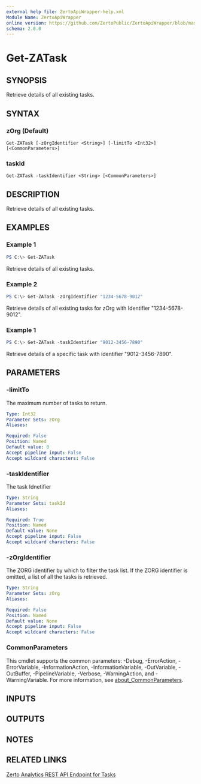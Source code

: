 ```yaml
---
external help file: ZertoApiWrapper-help.xml
Module Name: ZertoApiWrapper
online version: https://github.com/ZertoPublic/ZertoApiWrapper/blob/master/docs/Get-ZATask.md
schema: 2.0.0
---
```


# Get-ZATask

## SYNOPSIS

Retrieve details of all existing tasks.

## SYNTAX

### zOrg (Default)
```
Get-ZATask [-zOrgIdentifier <String>] [-limitTo <Int32>] [<CommonParameters>]
```

### taskId
```
Get-ZATask -taskIdentifier <String> [<CommonParameters>]
```

## DESCRIPTION

Retrieve details of all existing tasks.

## EXAMPLES

### Example 1
```powershell
PS C:\> Get-ZATask
```

Retrieve details of all existing tasks.

### Example 2
```powershell
PS C:\> Get-ZATask -zOrgIdentifier "1234-5678-9012"
```

Retrieve details of all existing tasks for zOrg with Identifier "1234-5678-9012".

### Example 1
```powershell
PS C:\> Get-ZATask -taskIdentifier "9012-3456-7890"
```

Retrieve details of a specific task with identifier "9012-3456-7890".

## PARAMETERS

### -limitTo
The maximum number of tasks to return.

```yaml
Type: Int32
Parameter Sets: zOrg
Aliases:

Required: False
Position: Named
Default value: 0
Accept pipeline input: False
Accept wildcard characters: False
```

### -taskIdentifier
The task Idnetifier

```yaml
Type: String
Parameter Sets: taskId
Aliases:

Required: True
Position: Named
Default value: None
Accept pipeline input: False
Accept wildcard characters: False
```

### -zOrgIdentifier
The ZORG identifier by which to filter the task list.
If the ZORG identifier is omitted, a list of all the tasks is retrieved.

```yaml
Type: String
Parameter Sets: zOrg
Aliases:

Required: False
Position: Named
Default value: None
Accept pipeline input: False
Accept wildcard characters: False
```

### CommonParameters
This cmdlet supports the common parameters: -Debug, -ErrorAction, -ErrorVariable, -InformationAction, -InformationVariable, -OutVariable, -OutBuffer, -PipelineVariable, -Verbose, -WarningAction, and -WarningVariable. For more information, see [about_CommonParameters](http://go.microsoft.com/fwlink/?LinkID=113216).

## INPUTS

## OUTPUTS

## NOTES

## RELATED LINKS

[Zerto Analytics REST API Endpoint for Tasks](https://docs.api.zerto.com/#/Monitoring/get_v2_monitoring_tasks)

